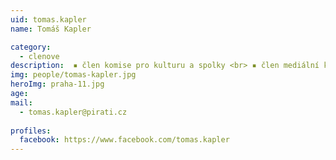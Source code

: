 ```yaml
---
uid: tomas.kapler
name: Tomáš Kapler

category:
  - clenove  
description:  ▪ člen komise pro kulturu a spolky <br> ▪ člen mediální komise
img: people/tomas-kapler.jpg
heroImg: praha-11.jpg  
age: 
mail:
  - tomas.kapler@pirati.cz
 
profiles:
  facebook: https://www.facebook.com/tomas.kapler
---
```



